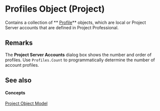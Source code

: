 
# Profiles Object (Project)

Contains a collection of  ** [Profile](92ae9d1a-ea4d-1814-1655-f0798f4b18d0.md)** objects, which are local or Project Server accounts that are defined in Project Professional.


## Remarks

The  **Project Server Accounts** dialog box shows the number and order of profiles. Use `Profiles.Count` to programmatically determine the number of account profiles.


## See also


#### Concepts


 [Project Object Model](900b167b-88ec-ea88-15b7-27bb90c22ac6.md)
